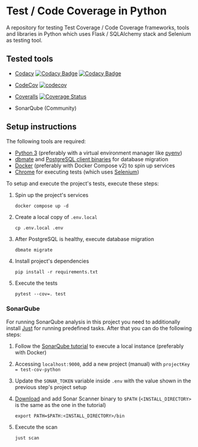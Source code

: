 # Test / Code Coverage in Python

A repository for testing Test Coverage / Code Coverage frameworks,
tools and libraries in Python which uses Flask / SQLAlchemy stack
and Selenium as testing tool.

## Tested tools

- [Codacy](https://app.codacy.com/gh/jonasue20/test-cov-python/dashboard)
  [![Codacy Badge](https://app.codacy.com/project/badge/Grade/13d894eeaade4d388b885d094426d225)](https://app.codacy.com/gh/jonasue20/test-cov-python/dashboard?utm_source=gh&utm_medium=referral&utm_content=&utm_campaign=Badge_grade)
  [![Codacy Badge](https://app.codacy.com/project/badge/Coverage/13d894eeaade4d388b885d094426d225)](https://app.codacy.com/gh/jonasue20/test-cov-python/dashboard?utm_source=gh&utm_medium=referral&utm_content=&utm_campaign=Badge_coverage)

- [CodeCov](https://app.codecov.io/gh/jonasue20/test-cov-python)
  [![codecov](https://codecov.io/gh/jonasue20/test-cov-python/branch/main/graph/badge.svg?token=EQZNSQMPZ0)](https://codecov.io/gh/jonasue20/test-cov-python)

- [Coveralls](https://coveralls.io/github/jonasue20/test-cov-python)
  [![Coverage Status](https://coveralls.io/repos/github/jonasue20/test-cov-python/badge.svg)](https://coveralls.io/github/jonasue20/test-cov-python)

- SonarQube (Community)

## Setup instructions

The following tools are required:

- [Python 3](https://www.python.org/) (preferably with a virtual environment
  manager like [pyenv](https://github.com/pyenv/pyenv))
- [dbmate](https://github.com/amacneil/dbmate) and
  [PostgreSQL client binaries](https://www.postgresql.org/) for database migration
- [Docker](https://docs.docker.com/) (preferably with Docker
  Compose v2) to spin up services
- [Chrome](https://www.google.com/chrome/) for executing tests
  (which uses [Selenium](https://www.selenium.dev/))

To setup and execute the project's tests, execute these steps:

1. Spin up the project's services

   ```shell
   docker compose up -d
   ```

2. Create a local copy of `.env.local`

   ```shell
   cp .env.local .env
   ```
   
3. After PostgreSQL is healthy, execute database migration

   ```shell
   dbmate migrate
   ```

4. Install project's dependencies

   ```shell
   pip install -r requirements.txt
   ```

5. Execute the tests

   ```shell
   pytest --cov=. test
   ```

### SonarQube

For running SonarQube analysis in this project you need
to additionally install [Just](https://github.com/casey/just)
for running predefined tasks. After that you can do the
following steps:

1. Follow the [SonarQube tutorial](https://docs.sonarqube.org/latest/try-out-sonarqube/)
   to execute a local instance (preferably with Docker)

2. Accessing `localhost:9000`, add a new project (manual) with
   `projectKey = test-cov-python`

3. Update the `SONAR_TOKEN` variable inside `.env` with the
   value shown in the previous step's project setup
   
4. [Download](https://docs.sonarqube.org/9.8/analyzing-source-code/scanners/sonarscanner/)
   and add Sonar Scanner binary to `$PATH` (`<INSTALL_DIRECTORY>`
   is the same as the one in the tutorial)

   ```shell
   export PATH=$PATH:<INSTALL_DIRECTORY>/bin
   ```

5. Execute the scan

   ```shell
   just scan
   ```
